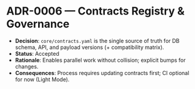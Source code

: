 # ADR-0006 — Contracts Registry & Governance

- **Decision**: `core/contracts.yaml` is the single source of truth for DB schema, API, and payload versions (+ compatibility matrix).
- **Status**: Accepted
- **Rationale**: Enables parallel work without collision; explicit bumps for changes.
- **Consequences**: Process requires updating contracts first; CI optional for now (Light Mode).
